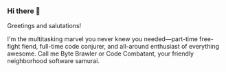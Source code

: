 ### Hi there 👋
Greetings and salutations!

I'm the multitasking marvel you never knew you needed—part-time free-fight fiend, full-time code conjurer, and all-around enthusiast of everything awesome. Call me Byte Brawler or Code Combatant, your friendly neighborhood software samurai.
<!--
In one corner of my life, I've tangled with titans in the free-fight arena, conquering competitions and coaching martial arts like a zen-infused coding ninja. But wait, there's more! In the other corner, I've been slinging code for over a decade, navigating the intricate dance of software development with the grace of a breakdancing ballerina.

Now, picture this: I've got a black belt in Kotlin and a brown belt in Clojure, but I've been dancing the corporate cha-cha with Java. Why? Well, it pays the bills, and my bank account does love a good Java jive. Despite the corporate tango, my heart beats to the rhythm of startups and bleeding-edge tech.

I'm a developer with a sense of humor sharper than a Katana and a passion for turning lines of code into works of art. 🚀💻
-->

<!--
So, if you're looking for someone who can deliver a knockout punch in the code ring and then whip up a mean batch of startup strategy, look no further. I'm a developer with a sense of humor sharper than a Katana and a passion for turning lines of code into works of art. 🚀💻
-->

<!--
**Vadym-Lopatka/Vadym-Lopatka** is a ✨ _special_ ✨ repository because its `README.md` (this file) appears on your GitHub profile.

Here are some ideas to get you started:

- 🔭 I’m currently working on ...
- 🌱 I’m currently learning ...
- 👯 I’m looking to collaborate on ...
- 🤔 I’m looking for help with ...
- 💬 Ask me about ...
- 📫 How to reach me: ...
- 😄 Pronouns: ...
- ⚡ Fun fact: ...
-->
